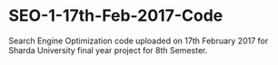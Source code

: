# SEO-1-17th-Feb-2017-Code
Search Engine Optimization code uploaded on 17th February 2017 for Sharda University final year project for 8th Semester.
